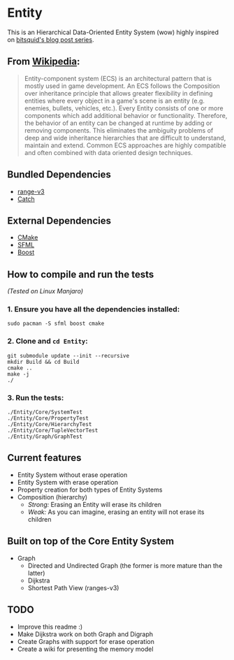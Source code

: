 # Entity

This is an Hierarchical Data-Oriented Entity System (wow) highly inspired on [bitsquid's blog post series](http://bitsquid.blogspot.co.uk/2014/08/building-data-oriented-entity-system.html).

## From [Wikipedia](https://en.wikipedia.org/wiki/Entity%E2%80%93component%E2%80%93system):
> Entity-component system (ECS) is an architectural pattern that is mostly used in game development. An ECS follows the Composition over inheritance principle that allows greater flexibility in defining entities where every object in a game's scene is an entity (e.g. enemies, bullets, vehicles, etc.). Every Entity consists of one or more components which add additional behavior or functionality. Therefore, the behavior of an entity can be changed at runtime by adding or removing components. This eliminates the ambiguity problems of deep and wide inheritance hierarchies that are difficult to understand, maintain and extend. Common ECS approaches are highly compatible and often combined with data oriented design techniques.

## Bundled Dependencies
- [range-v3](https://github.com/ericniebler/range-v3)
- [Catch](https://github.com/philsquared/Catch)

## External Dependencies
- [CMake](https://cmake.org/)
- [SFML](https://www.sfml-dev.org/)
- [Boost](http://www.boost.org)

## How to compile and run the tests
*(Tested on Linux Manjaro)*

### 1. Ensure you have all the dependencies installed:
```
sudo pacman -S sfml boost cmake
```
### 2. Clone and `cd Entity`:
```
git submodule update --init --recursive
mkdir Build && cd Build
cmake ..
make -j
./
```
### 3. Run the tests:
```
./Entity/Core/SystemTest
./Entity/Core/PropertyTest
./Entity/Core/HierarchyTest
./Entity/Core/TupleVectorTest
./Entity/Graph/GraphTest
```

## Current features
- Entity System without erase operation
- Entity System with erase operation
- Property creation for both types of Entity Systems
- Composition (hierarchy)
  - *Strong:* Erasing an Entity will erase its children
  - *Weak:* As you can imagine, erasing an entity will not erase its children
  

## Built on top of the Core Entity System
- Graph
  - Directed and Undirected Graph (the former is more mature than the latter)
  - Dijkstra
  - Shortest Path View (ranges-v3)
  
## TODO
- Improve this readme :)
- Make Dijkstra work on both Graph and Digraph
- Create Graphs with support for erase operation
- Create a wiki for presenting the memory model
